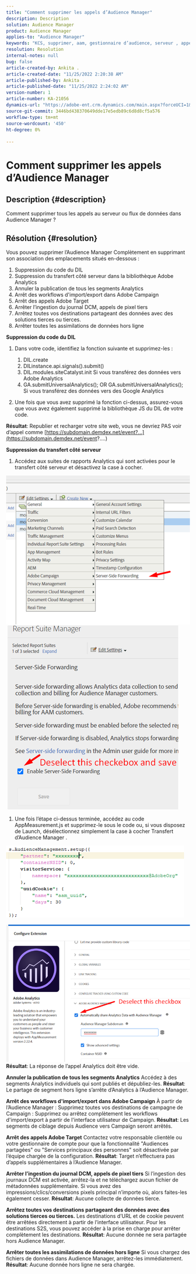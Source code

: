 ```yaml
---
title: "Comment supprimer les appels d’Audience Manager"
description: Description
solution: Audience Manager
product: Audience Manager
applies-to: "Audience Manager"
keywords: "KCS, supprimer, aam, gestionnaire d’audience, serveur , appels. appels au serveur"
resolution: Resolution
internal-notes: null
bug: false
article-created-by: Ankita .
article-created-date: "11/25/2022 2:20:38 AM"
article-published-by: Ankita .
article-published-date: "11/25/2022 2:24:02 AM"
version-number: 1
article-number: KA-21056
dynamics-url: "https://adobe-ent.crm.dynamics.com/main.aspx?forceUCI=1&pagetype=entityrecord&etn=knowledgearticle&id=a6cfc2bc-676c-ed11-9562-6045bd006239"
source-git-commit: 3446bd438370649dde17e5edb89c6d8d8cf5a576
workflow-type: tm+mt
source-wordcount: '450'
ht-degree: 0%

---
```


# Comment supprimer les appels d’Audience Manager

## Description {#description}

Comment supprimer tous les appels au serveur ou flux de données dans Audience Manager ?

## Résolution {#resolution}


Vous pouvez supprimer l’Audience Manager Complètement en supprimant son association des emplacements situés en-dessous :

1. Suppression du code du DIL
2. Suppression du transfert côté serveur dans la bibliothèque Adobe Analytics
3. Annuler la publication de tous les segments Analytics
4. Arrêt des workflows d&#39;import/export dans Adobe Campaign
5. Arrêt des appels Adobe Target
6. Arrêter l’ingestion du journal DCM, appels de pixel tiers
7. Arrêtez toutes vos destinations partageant des données avec des solutions tierces ou tierces.
8. Arrêter toutes les assimilations de données hors ligne


<b>Suppression du code du DIL</b>

1. Dans votre code, identifiez la fonction suivante et supprimez-les :

   1. DIL.create
   2. DILinstance.api.signals().submit()
   3. DIL.modules.siteCatalyst.init Si vous transférez des données vers Adobe Analytics
   4. GA.submitUniversalAnalytics(); OR GA.submitUniversalAnalytics();  Si vous transférez des données vers des Google Analytics
2. Une fois que vous avez supprimé la fonction ci-dessus, assurez-vous que vous avez également supprimé la bibliothèque JS du DIL de votre code.


<b>Résultat</b>: Republier et recharger votre site web, vous ne devriez PAS voir d’appel comme [https://subdomain.demdex.net/event?...](https://subdomain.demdex.net/event?....)

<b>Suppression du transfert côté serveur</b>

1. Accédez aux suites de rapports Analytics qui sont activées pour le transfert côté serveur et désactivez la case à cocher.


![](assets/8a6b5fd5-676c-ed11-9562-6045bd006239.png) ![](assets/8d6b5fd5-676c-ed11-9562-6045bd006239.png)

1. Une fois l’étape ci-dessus terminée, accédez au code AppMeasurement.js et supprimez-le sous le code ou, si vous disposez de Launch, désélectionnez simplement la case à cocher Transfert d’Audience Manager .


![](assets/8c6b5fd5-676c-ed11-9562-6045bd006239.png)             ![](assets/8b6b5fd5-676c-ed11-9562-6045bd006239.png)
<b>Résultat</b>: La réponse de l’appel Analytics doit être vide.

<b>Annuler la publication de tous les segments Analytics</b>
Accédez à des segments Analytics individuels qui sont publiés et dépubliez-les.
<b>Résultat</b>: Le partage de segment hors ligne s’arrête d’Analytics à l’Audience Manager.

<b>Arrêt des workflows d&#39;import/export dans Adobe Campaign</b>
À partir de l’Audience Manager : Supprimez toutes vos destinations de campagne de Campaign : Supprimez ou arrêtez complètement les workflows d&#39;import/export à partir de l&#39;interface utilisateur de Campaign.
<b>Résultat</b>: Les segments de ciblage depuis Audience vers Campaign seront arrêtés.

<b>Arrêt des appels Adobe Target</b>
Contactez votre responsable clientèle ou votre gestionnaire de compte pour que la fonctionnalité &quot;Audiences partagées&quot; ou &quot;Services principaux des personnes&quot; soit désactivée par l’équipe chargée de la configuration.
<b>Résultat</b>: Target n’effectuera pas d’appels supplémentaires à l’Audience Manager.

<b>Arrêter l’ingestion du journal DCM, appels de pixel tiers</b>
Si l’ingestion des journaux DCM est activée, arrêtez-la et ne téléchargez aucun fichier de métadonnées supplémentaire.
Si vous avez des impressions/clics/conversions pixels principal n’importe où, alors faites-les également cesser.
<b>Résultat</b>: Aucune collecte de données tierce.

<b>Arrêtez toutes vos destinations partageant des données avec des solutions tierces ou tierces.</b>
Les destinations d’URL et de cookie peuvent être arrêtées directement à partir de l’interface utilisateur.
Pour les destinations S2S, vous pouvez accéder à la prise en charge pour arrêter complètement les destinations.
<b>Résultat</b>: Aucune donnée ne sera partagée hors Audience Manager.

<b>Arrêter toutes les assimilations de données hors ligne</b>
Si vous chargez des fichiers de données dans Audience Manager, arrêtez-les immédiatement.
<b>Résultat</b>: Aucune donnée hors ligne ne sera chargée.
